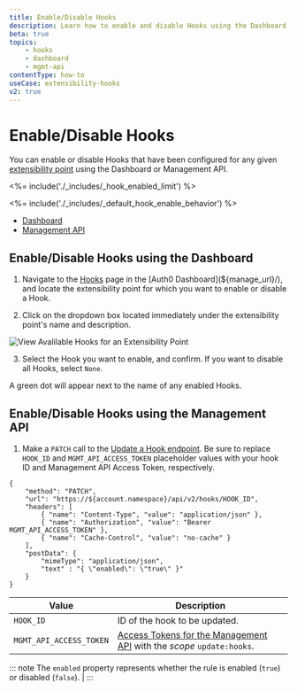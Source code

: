 ```yaml
---
title: Enable/Disable Hooks
description: Learn how to enable and disable Hooks using the Dashboard  and Management API.
beta: true
topics:
    - hooks
    - dashboard
    - mgmt-api
contentType: how-to
useCase: extensibility-hooks
v2: true
---
```


# Enable/Disable Hooks

You can enable or disable Hooks that have been configured for any given [extensibility point](/hooks/extensibility-points) using the Dashboard or Management API.

<%= include('./_includes/_hook_enabled_limit') %>

<%= include('./_includes/_default_hook_enable_behavior') %>

<div class="code-picker">
  <div class="languages-bar">
    <ul>
      <li><a href="#dashboard" data-toggle="tab">Dashboard</a></li>
      <li><a href="#mgmt-api" data-toggle="tab">Management API</a></li>
    </ul>
  </div>
  <div class="tab-content">
    <div id="dashboard" class="tab-pane active">

## Enable/Disable Hooks using the Dashboard

1. Navigate to the [Hooks](${manage_url}/#/hooks) page in the [Auth0 Dashboard](${manage_url}/), and locate the extensibility point for which you want to enable or disable a Hook.

2. Click on the dropdown box located immediately under the extensibility point's name and description.

  ![View Avalilable Hooks for an Extensibility Point](/media/articles/hooks/select-hook-to-enable.png)

3. Select the Hook you want to enable, and confirm. If you want to disable all Hooks, select `None`.

A green dot will appear next to the name of any enabled Hooks.
    </div>
    <div id="mgmt-api" class="tab-pane">

## Enable/Disable Hooks using the Management API

1. Make a `PATCH` call to the [Update a Hook endpoint](/api/management/v2/#!/Hooks/patch_hooks_by_id). Be sure to replace `HOOK_ID` and `MGMT_API_ACCESS_TOKEN` placeholder values with your hook ID and Management API Access Token, respectively.

```har
{
	"method": "PATCH",
	"url": "https://${account.namespace}/api/v2/hooks/HOOK_ID",
	"headers": [
    	{ "name": "Content-Type", "value": "application/json" },
   		{ "name": "Authorization", "value": "Bearer MGMT_API_ACCESS_TOKEN" },
    	{ "name": "Cache-Control", "value": "no-cache" }
	],
	"postData": {
      	"mimeType": "application/json",
      	"text" : "{ \"enabled\": \"true\" }"
	}
}
```

| Value | Description |
| - | - |
| `HOOK_ID` | ID of the hook to be updated. |
| `MGMT_API_ACCESS_TOKEN` | [Access Tokens for the Management API](/api/management/v2/tokens) with the <dfn data-key="scope">scope</dfn> `update:hooks`. |

::: note
The `enabled` property represents whether the rule is enabled (`true`) or disabled (`false`). |
:::
    </div>
  </div>
</div>

